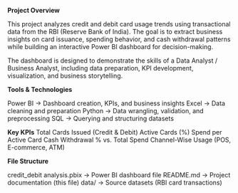 **Project Overview**

This project analyzes credit and debit card usage trends using transactional data from the RBI (Reserve Bank of India). The goal is to extract business insights on card issuance, spending behavior, and cash withdrawal patterns while building an interactive Power BI dashboard for decision-making.

The dashboard is designed to demonstrate the skills of a Data Analyst / Business Analyst, including data preparation, KPI development, visualization, and business storytelling.

**Tools & Technologies**

Power BI → Dashboard creation, KPIs, and business insights
Excel → Data cleaning and preparation
Python → Data wrangling, validation, and preprocessing
SQL → Querying and structuring datasets

**Key KPIs**
Total Cards Issued (Credit & Debit)
Active Cards (%)
Spend per Active Card
Cash Withdrawal % vs. Total Spend
Channel-Wise Usage (POS, E-commerce, ATM)

**File Structure**

credit_debit analysis.pbix → Power BI dashboard file
README.md → Project documentation (this file)
data/ → Source datasets (RBI card transactions)

